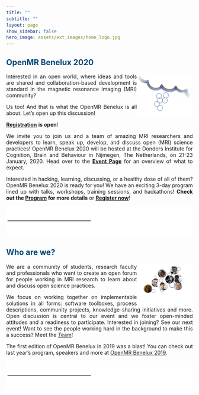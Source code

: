 ```yaml
---
title: ""
subtitle: ""
layout: page
show_sidebar: false
hero_image: assets/ext_images/home_logo.jpg
---
```


## <span style="color:#004777"> OpenMR Benelux 2020 </span> 

<img style="float: right;" src="assets/ext_images/side-column-openmr2020.jpg"  width="30%" height="20%" vspace="0%" padding-left="2%">

<p><div style="text-align: justify">Interested in an open world, where ideas and tools are shared and collaboration-based development is standard in the magnetic resonance imaging (MRI) community?</div></p> 
<p><div style="text-align: justify">Us too! And that is what the OpenMR Benelux is all about. Let’s open up this discussion!</div></p>
<p><div style="text-align: justify"><a href="./page-registration.md"><b>Registration</b></a> <b>is open</b>!</div></p>
<p><div style="text-align: justify">We invite you to join us and a team of amazing MRI researchers and developers to learn, speak up, develop, and discuss open (MRI) science practices! OpenMR Benelux 2020 will be hosted at the Donders Institute for Cognition, Brain and Behaviour in Nijmegen, The Netherlands, on 21-23 January, 2020. Head over to the <a href="./page-openmrb-2020"><b>Event Page</b></a> for an overview of what to expect.</div></p>
<p><div style="text-align: justify">Interested in hacking, learning, discussing, or a healthy dose of all of them? OpenMR Benelux 2020 is ready for you! We have an exciting 3-day program lined up with talks, workshops, training sessions, and hackathons! <b>Check out the <a href="./page-program.md">Program</a> for more details</b> or <a href="./page-registration.md"><b>Register now</b></a>!</div></p>

![alt text](assets/ext_images/post_separator.png)

## <span style="color:#004777"> Who are we? </span>  

<img style="float: right;" src="assets/ext_images/side-column-team.jpg" width="30%" height="20%" vspace="0%" padding-left="2%">

<p><div style="text-align: justify">We are a community of students, research faculty and professionals who want to create an open forum for people working in MRI research to learn about and discuss open science practices.</div></p> 
<p><div style="text-align: justify">We focus on working together on implementable solutions in all forms: software toolboxes, process descriptions, community projects, knowledge-sharing initiatives and more. Open discussion is central to our event and we foster open-minded attitudes and a readiness to participate. Interested in joining? See our next event! Want to see the people working hard in the background to make this a success? Meet the <a href="./page-team">Team</a>!</div></p> 
<p><div style="text-align: justify">The first edition of OpenMR Benelux in 2019 was a blast! You can check out last year’s program, speakers and more at <a href="https://openmrbenelux.github.io/openmrb2019/">OpenMR Benelux 2019</a>.</div></p> 

![alt text](assets/ext_images/post_separator.png)
